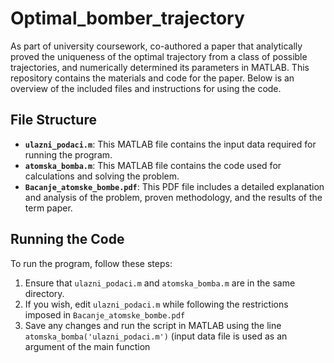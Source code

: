 # Optimal_bomber_trajectory

As part of university coursework, co-authored a paper that analytically proved the uniqueness of the optimal trajectory from a class of possible trajectories, and numerically determined its parameters in MATLAB. This repository contains the materials and code for the paper. Below is an overview of the included files and instructions for using the code.

## File Structure

- **`ulazni_podaci.m`**: This MATLAB file contains the input data required for running the program.
- **`atomska_bomba.m`**: This MATLAB file contains the code used for calculations and solving the problem.
- **`Bacanje_atomske_bombe.pdf`**: This PDF file includes a detailed explanation and analysis of the problem, proven methodology, and the results of the term paper.

## Running the Code

To run the program, follow these steps:

1. Ensure that `ulazni_podaci.m` and `atomska_bomba.m` are in the same directory.
2. If you wish, edit `ulazni_podaci.m` while following the restrictions imposed in `Bacanje_atomske_bombe.pdf`
3. Save any changes and run the script in MATLAB using the line `atomska_bomba('ulazni_podaci.m')` (input data file is used as an argument of the main function

